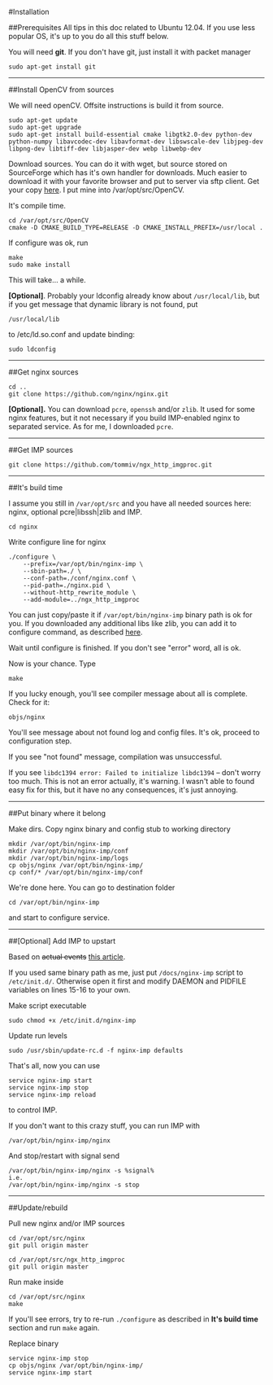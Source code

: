 #Installation

##Prerequisites
All tips in this doc related to Ubuntu 12.04. If you use less popular OS, it's up to you do all this stuff below.

You will need **git**. If you don't have git, just install it with packet manager

    sudo apt-get install git

----------

##Install OpenCV from sources

We will need openCV. Offsite instructions is build it from source.

    sudo apt-get update
    sudo apt-get upgrade
    sudo apt-get install build-essential cmake libgtk2.0-dev python-dev python-numpy libavcodec-dev libavformat-dev libswscale-dev libjpeg-dev libpng-dev libtiff-dev libjasper-dev webp libwebp-dev
        
Download sources. You can do it with wget, but source stored on SourceForge which has it's own handler for downloads. Much easier to download it with your favorite browser and put to server via sftp client. Get your copy [here](http://sourceforge.net/projects/opencvlibrary/files/opencv-unix/2.4.9/opencv-2.4.9.zip/download). I put mine into /var/opt/src/OpenCV.
    
   It's compile time.
    
    cd /var/opt/src/OpenCV
    cmake -D CMAKE_BUILD_TYPE=RELEASE -D CMAKE_INSTALL_PREFIX=/usr/local .
    
If configure was ok, run
    
    make
    sudo make install
    
This will take... a while.

**[Optional]**. Probably your ldconfig already know about `/usr/local/lib`, but if you get message that dynamic library is not found, put 
    
    /usr/local/lib
    
to /etc/ld.so.conf and update binding:
    
    sudo ldconfig

----------

##Get nginx sources
    
    cd ..
    git clone https://github.com/nginx/nginx.git

**[Optional].** You can download `pcre`, `openssh` and/or `zlib`. It used for some nginx features, but it not necessary if you build IMP-enabled nginx to separated service. As for me, I downloaded `pcre`.

----------

##Get IMP sources

    git clone https://github.com/tommiv/ngx_http_imgproc.git

----------

##It's build time

I assume you still in `/var/opt/src` and you have all needed sources here: nginx, optional pcre|libssh|zlib and IMP.
        
    cd nginx
    
Write configure line for nginx
        
    ./configure \
        --prefix=/var/opt/bin/nginx-imp \
        --sbin-path=./ \
        --conf-path=./conf/nginx.conf \
        --pid-path=./nginx.pid \
        --without-http_rewrite_module \
        --add-module=../ngx_http_imgproc
    
You can just copy/paste it if `/var/opt/bin/nginx-imp` binary path is ok for you. If you downloaded any additional libs like zlib, you can add it to configure command, as described [here](http://wiki.nginx.org/InstallOptions).

Wait until configure is finished. If you don't see "error" word, all is ok.
    
Now is your chance. Type

    make
    
If you lucky enough, you'll see compiler message about all is complete. Check for it:
        
    objs/nginx
    
You'll see message about not found log and config files. It's ok, proceed to configuration step. 
    
If you see "not found" message, compilation was unsuccessful. 
    
If you see `libdc1394 error: Failed to initialize libdc1394` – don't worry too much. This is not an error actually, it's warning. I wasn't able to found easy fix for this, but it have no any consequences, it's just annoying.

----------

##Put binary where it belong

Make dirs. Copy nginx binary and config stub to working directory

    mkdir /var/opt/bin/nginx-imp
    mkdir /var/opt/bin/nginx-imp/conf
    mkdir /var/opt/bin/nginx-imp/logs
    cp objs/nginx /var/opt/bin/nginx-imp/
    cp conf/* /var/opt/bin/nginx-imp/conf
    
We're done here. You can go to destination folder

    cd /var/opt/bin/nginx-imp

and start to configure service.

----------
##[Optional] Add IMP to upstart

Based on <s>actual events</s> [this article](http://articles.slicehost.com/2007/10/17/ubuntu-lts-adding-an-nginx-init-script).

If you used same binary path as me, just put `/docs/nginx-imp` script to `/etc/init.d/`. Otherwise open it first and modify DAEMON and PIDFILE variables on lines 15-16 to your own.

Make script executable

    sudo chmod +x /etc/init.d/nginx-imp
    
Update run levels

    sudo /usr/sbin/update-rc.d -f nginx-imp defaults
    
That's all, now you can use

    service nginx-imp start
    service nginx-imp stop
    service nginx-imp reload
    
to control IMP.

If you don't want to this crazy stuff, you can run IMP with

    /var/opt/bin/nginx-imp/nginx
    
And stop/restart with signal send

    /var/opt/bin/nginx-imp/nginx -s %signal%
    i.e.
    /var/opt/bin/nginx-imp/nginx -s stop

----------

##Update/rebuild

Pull new nginx and/or IMP sources

    cd /var/opt/src/nginx
    git pull origin master
    
    cd /var/opt/src/ngx_http_imgproc
    git pull origin master
    
Run make inside 
    
    cd /var/opt/src/nginx
    make

If you'll see errors, try to re-run `./configure` as described in **It's build time** section and run `make` again.

Replace binary
    
    service nginx-imp stop
    cp objs/nginx /var/opt/bin/nginx-imp/
    service nginx-imp start